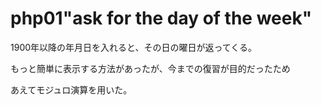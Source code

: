 # php01"ask for the day of the week"


1900年以降の年月日を入れると、その日の曜日が返ってくる。


もっと簡単に表示する方法があったが、今までの復習が目的だったため

あえてモジュロ演算を用いた。
